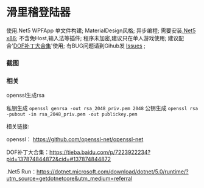 # 滑里稽登陆器

使用.Net5  WPFApp 单文件构建;
MaterialDesign风格;
异步编程;
需要安装[.Net5 x86](https://dotnet.microsoft.com/download/dotnet/5.0/runtime/?utm_source=getdotnetcore&utm_medium=referral);
不含免Host,输入法等插件;
程序未加密,建议只在单人游戏使用;
建议配合'[DOF补丁大合集](https://tieba.baidu.com/p/7223922234?pid=137874844872&cid=#137874844872)'使用;
有BUG问题请到Gihub发 [Issues](https://github.com/nnn149/DofLauncher/issues) ;

### 截图



### 相关


openssl生成rsa

私钥生成 `openssl genrsa -out rsa_2048_priv.pem 2048`
公钥生成 `openssl rsa -pubout -in rsa_2048_priv.pem -out publickey.pem`

相关链接: 

openssl： https://github.com/openssl-net/openssl-net

DOF补丁大合集：https://tieba.baidu.com/p/7223922234?pid=137874844872&cid=#137874844872

.Net5 Run：https://dotnet.microsoft.com/download/dotnet/5.0/runtime/?utm_source=getdotnetcore&utm_medium=referral